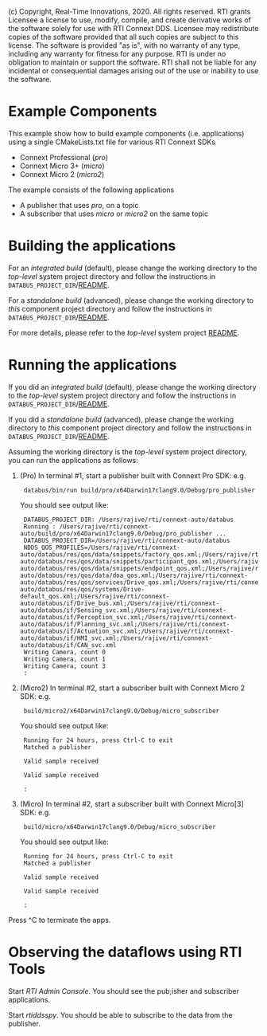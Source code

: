 (c) Copyright, Real-Time Innovations, 2020.  All rights reserved.
RTI grants Licensee a license to use, modify, compile, and create derivative
works of the software solely for use with RTI Connext DDS. Licensee may
redistribute copies of the software provided that all such copies are subject
to this license. The software is provided "as is", with no warranty of any
type, including any warranty for fitness for any purpose. RTI is under no
obligation to maintain or support the software. RTI shall not be liable for
any incidental or consequential damages arising out of the use or inability
to use the software.

# Example Components

This example show how to build example components (i.e. applications) using a 
single CMakeLists.txt file for various RTI Connext SDKs

- Connext Professional (*pro*)
- Connext Micro 3+ (*micro*)
- Connext Micro 2 (*micro2*)

The example consists of the following applications

- A publisher that uses *pro*, on a topic
- A subscriber that uses *micro* or *micro2* on the same topic


# Building the applications

For an *integrated build* (default), please change the working directory
to the *top-level* system project directory and follow the instructions
in `DATABUS_PROJECT_DIR`/[README](../../databus/README.md#building).

For a *standalone build* (advanced), please change the working directory
to *this* component project directory and follow the instructions
in `DATABUS_PROJECT_DIR`/[README](../../databus/README.md#building).

For more details, please refer to the *top-level* system
project [README](../README.md).


# Running the applications

If you did an *integrated build* (default), please change the working directory
to the *top-level* system project directory and follow the instructions
in `DATABUS_PROJECT_DIR`/[README](../../databus/README.md#running).

If you did a *standalone build* (advanced), please change the working directory
to *this* component project directory and follow the instructions
in `DATABUS_PROJECT_DIR`/[README](../../databus/README.md#running).

Assuming the working directory is the *top-level* system project directory,
you can run the applications as follows:

1. (Pro) In terminal #1, start a publisher built with Connext Pro SDK:
   e.g.

        databus/bin/run build/pro/x64Darwin17clang9.0/Debug/pro_publisher

   You should see output like:

        DATABUS_PROJECT_DIR: /Users/rajive/rti/connext-auto/databus
        Running : /Users/rajive/rti/connext-auto/build/pro/x64Darwin17clang9.0/Debug/pro_publisher ...
        DATABUS_PROJECT_DIR=/Users/rajive/rti/connext-auto/databus
        NDDS_QOS_PROFILES=/Users/rajive/rti/connext-auto/databus/res/qos/data/snippets/factory_qos.xml;/Users/rajive/rti/connext-auto/databus/res/qos/data/snippets/participant_qos.xml;/Users/rajive/rti/connext-auto/databus/res/qos/data/snippets/endpoint_qos.xml;/Users/rajive/rti/connext-auto/databus/res/qos/data/doa_qos.xml;/Users/rajive/rti/connext-auto/databus/res/qos/services/Drive_qos.xml;/Users/rajive/rti/connext-auto/databus/res/qos/systems/Drive-default_qos.xml;/Users/rajive/rti/connext-auto/databus/if/Drive_bus.xml;/Users/rajive/rti/connext-auto/databus/if/Sensing_svc.xml;/Users/rajive/rti/connext-auto/databus/if/Perception_svc.xml;/Users/rajive/rti/connext-auto/databus/if/Planning_svc.xml;/Users/rajive/rti/connext-auto/databus/if/Actuation_svc.xml;/Users/rajive/rti/connext-auto/databus/if/HMI_svc.xml;/Users/rajive/rti/connext-auto/databus/if/CAN_svc.xml
        Writing Camera, count 0
        Writing Camera, count 1
        Writing Camera, count 3
        :

2. (Micro2) In terminal #2, start a subscriber built with Connext Micro 2 SDK: 
   e.g. 

        build/micro2/x64Darwin17clang9.0/Debug/micro_subscriber

   You should see output like:

        Running for 24 hours, press Ctrl-C to exit
        Matched a publisher

        Valid sample received

        Valid sample received
        
        :


3. (Micro) In terminal #2, start a subscriber built with Connext Micro[3] SDK: 
   e.g. 

        build/micro/x64Darwin17clang9.0/Debug/micro_subscriber

   You should see output like:

        Running for 24 hours, press Ctrl-C to exit
        Matched a publisher

        Valid sample received

        Valid sample received

        :

        
Press ^C to terminate the apps.


# Observing the dataflows using RTI Tools

Start *RTI Admin Console*. You should see the pub;isher and subscriber applications.

Start *rtiddsspy*. You should be able to subscribe to the data from the publisher.
